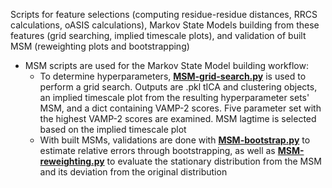 Scripts for feature selections (computing residue-residue distances, RRCS calculations, oASIS calculations), Markov State Models building from these features (grid searching, implied timescale plots), and validation of built MSM (reweighting plots and bootstrapping)
- MSM scripts are used for the Markov State Model building workflow:
  - To determine hyperparameters, [**MSM-grid-search.py**](MSM-grid-search.py) is used to perform a grid search. Outputs are .pkl tICA and clustering objects, an implied timescale plot from the resulting hyperparameter sets' MSM, and a dict containing VAMP-2 scores. Five parameter set with the highest VAMP-2 scores are examined. MSM lagtime is selected based on the implied timescale plot
  - With built MSMs, validations are done with [**MSM-bootstrap.py**](MSM-bootstrap.py) to estimate relative errors through bootstrapping, as well as [**MSM-reweighting.py**](MSM-reweighting.py) to evaluate the stationary distribution from the MSM and its deviation from the original distribution
